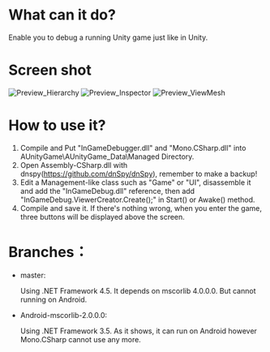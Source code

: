 # What can it do?
Enable you to debug a running Unity game just like in Unity.

# Screen shot
![Preview_Hierarchy](https://raw.githubusercontent.com/DearVa/UnityInGameDbg/master/Preview_Hierarchy.png)
![Preview_Inspector](https://raw.githubusercontent.com/DearVa/UnityInGameDbg/master/Preview_Inspector.png)
![Preview_ViewMesh](https://raw.githubusercontent.com/DearVa/UnityInGameDbg/master/Preview_ViewMesh.png)

# How to use it?
1. Compile and Put "InGameDebugger.dll" and "Mono.CSharp.dll" into AUnityGame\AUnityGame_Data\Managed Directory.
2. Open Assembly-CSharp.dll with dnspy(https://github.com/dnSpy/dnSpy), remember to make a backup!
3. Edit a Management-like class such as "Game" or "UI", disassemble it and add the "InGameDebug.dll" reference, then add "InGameDebug.ViewerCreator.Create();" in Start() or Awake() method.
4. Compile and save it. If there's nothing wrong, when you enter the game, three buttons will be displayed above the screen.

# Branches：
* master: 
  
  Using .NET Framework 4.5. It depends on mscorlib 4.0.0.0. But cannot running on Android.
* Android-mscorlib-2.0.0.0: 
  
  Using .NET Framework 3.5. As it shows, it can run on Android however Mono.CSharp cannot use any more.
